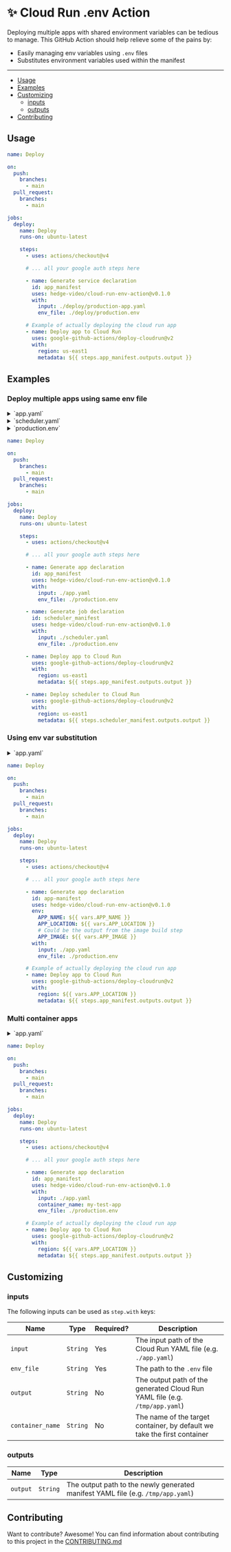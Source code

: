 # ✨ Cloud Run .env Action

Deploying multiple apps with shared environment variables can be tedious to
manage. This GitHub Action should help relieve some of the pains by:

- Easily managing env variables using `.env` files
- Substitutes environment variables used within the manifest

---

- [Usage](#usage)
- [Examples](#examples)
- [Customizing](#customizing)
  - [inputs](#inputs)
  - [outputs](#outputs)
- [Contributing](#contributing)

## Usage

```yml
name: Deploy

on:
  push:
    branches:
      - main
  pull_request:
    branches:
      - main

jobs:
  deploy:
    name: Deploy
    runs-on: ubuntu-latest

    steps:
      - uses: actions/checkout@v4

      # ... all your google auth steps here

      - name: Generate service declaration
        id: app_manifest
        uses: hedge-video/cloud-run-env-action@v0.1.0
        with:
          input: ./deploy/production-app.yaml
          env_file: ./deploy/production.env

      # Example of actually deploying the cloud run app
      - name: Deploy app to Cloud Run
        uses: google-github-actions/deploy-cloudrun@v2
        with:
          region: us-east1
          metadata: ${{ steps.app_manifest.outputs.output }}
```

## Examples

### Deploy multiple apps using same env file

<details>
  <summary>`app.yaml`</summary>

```yaml
# app.yaml
apiVersion: serving.knative.dev/v1
kind: Service
metadata:
  name: my-test-app
  labels:
    cloud.googleapis.com/location: us-east1
spec:
  template:
    spec:
      containers:
        - name: my-test-app
          image: my-image
          ports:
            - name: http1
              containerPort: 8080
```

</details>

<details>
  <summary>`scheduler.yaml`</summary>

```yaml
# scheduler.yaml
apiVersion: run.googleapis.com/v1
kind: Job
metadata:
  name: my-test-schedulder
  labels:
    cloud.googleapis.com/location: us-east1
spec:
  template:
    metadata:
      annotations:
        run.googleapis.com/execution-environment: gen2
    spec:
      taskCount: 1
      template:
        spec:
          containers:
            - name: my-test-schedulder
              image: my-image
              command: ./scheduler --limit 50
```

</details>

<details>
  <summary>`production.env`</summary>

```env
APP_URL=https://localhost
LOG_LEVEL=info

MAIL_HOST=smtp.sendgrid.net
MAIL_PORT=587
MAIL_USERNAME=apikey
MAIL_PASSWORD=sendgrid_api_key
MAIL_ENCRYPTION=tls
MAIL_FROM_NAME="John Smith"
MAIL_FROM_ADDRESS=from@example.com
```

</details>

```yml
name: Deploy

on:
  push:
    branches:
      - main
  pull_request:
    branches:
      - main

jobs:
  deploy:
    name: Deploy
    runs-on: ubuntu-latest

    steps:
      - uses: actions/checkout@v4

      # ... all your google auth steps here

      - name: Generate app declaration
        id: app_manifest
        uses: hedge-video/cloud-run-env-action@v0.1.0
        with:
          input: ./app.yaml
          env_file: ./production.env

      - name: Generate job declaration
        id: scheduler_manifest
        uses: hedge-video/cloud-run-env-action@v0.1.0
        with:
          input: ./scheduler.yaml
          env_file: ./production.env

      - name: Deploy app to Cloud Run
        uses: google-github-actions/deploy-cloudrun@v2
        with:
          region: us-east1
          metadata: ${{ steps.app_manifest.outputs.output }}

      - name: Deploy scheduler to Cloud Run
        uses: google-github-actions/deploy-cloudrun@v2
        with:
          region: us-east1
          metadata: ${{ steps.scheduler_manifest.outputs.output }}
```

### Using env var substitution

<details>
  <summary>`app.yaml`</summary>

```yaml
# app.yaml
apiVersion: serving.knative.dev/v1
kind: Service
metadata:
  name: ${APP_NAME}
  labels:
    cloud.googleapis.com/location: ${APP_LOCATION}
spec:
  template:
    spec:
      containers:
        - name: ${APP_NAME}
          image: ${APP_IMAGE}
          ports:
            - name: http1
              containerPort: 8080
```

</details>

```yml
name: Deploy

on:
  push:
    branches:
      - main
  pull_request:
    branches:
      - main

jobs:
  deploy:
    name: Deploy
    runs-on: ubuntu-latest

    steps:
      - uses: actions/checkout@v4

      # ... all your google auth steps here

      - name: Generate app declaration
        id: app-manifest
        uses: hedge-video/cloud-run-env-action@v0.1.0
        env:
          APP_NAME: ${{ vars.APP_NAME }}
          APP_LOCATION: ${{ vars.APP_LOCATION }}
          # Could be the output from the image build step
          APP_IMAGE: ${{ vars.APP_IMAGE }}
        with:
          input: ./app.yaml
          env_file: ./production.env

      # Example of actually deploying the cloud run app
      - name: Deploy app to Cloud Run
        uses: google-github-actions/deploy-cloudrun@v2
        with:
          region: ${{ vars.APP_LOCATION }}
          metadata: ${{ steps.app_manifest.outputs.output }}
```

### Multi container apps

<details>
  <summary>`app.yaml`</summary>

```yaml
# app.yaml
apiVersion: serving.knative.dev/v1
kind: Service
metadata:
  name: my-test-app
  labels:
    cloud.googleapis.com/location: ${APP_LOCATION}
spec:
  template:
    spec:
      containers:
        # Nginx container
        - name: nginx
          image: nginx
          ports:
            - name: http1
              containerPort: 8080

        # Application container
        - name: my-test-app
          image: my-image
          env:
            - name: PORT
              value: '8888'
```

</details>

```yml
name: Deploy

on:
  push:
    branches:
      - main
  pull_request:
    branches:
      - main

jobs:
  deploy:
    name: Deploy
    runs-on: ubuntu-latest

    steps:
      - uses: actions/checkout@v4

      # ... all your google auth steps here

      - name: Generate app declaration
        id: app_manifest
        uses: hedge-video/cloud-run-env-action@v0.1.0
        with:
          input: ./app.yaml
          container_name: my-test-app
          env_file: ./production.env

      # Example of actually deploying the cloud run app
      - name: Deploy app to Cloud Run
        uses: google-github-actions/deploy-cloudrun@v2
        with:
          region: ${{ vars.APP_LOCATION }}
          metadata: ${{ steps.app_manifest.outputs.output }}
```

## Customizing

### inputs

The following inputs can be used as `step.with` keys:

| Name             | Type     | Required? | Description                                                                 |
| ---------------- | -------- | --------- | --------------------------------------------------------------------------- |
| `input`          | `String` | Yes       | The input path of the Cloud Run YAML file (e.g. `./app.yaml`)               |
| `env_file`       | `String` | Yes       | The path to the `.env` file                                                 |
| `output`         | `String` | No        | The output path of the generated Cloud Run YAML file (e.g. `/tmp/app.yaml`) |
| `container_name` | `String` | No        | The name of the target container, by default we take the first container    |

### outputs

| Name     | Type     | Description                                                                      |
| -------- | -------- | -------------------------------------------------------------------------------- |
| `output` | `String` | The output path to the newly generated manifest YAML file (e.g. `/tmp/app.yaml`) |

## Contributing

Want to contribute? Awesome! You can find information about contributing to this
project in the [CONTRIBUTING.md](/.github/CONTRIBUTING.md)
